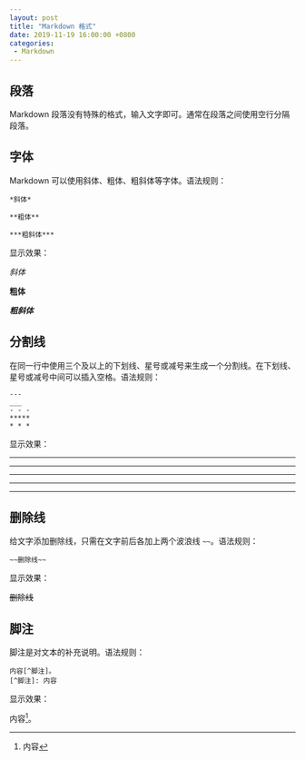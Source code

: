 ```yaml
---
layout: post
title: "Markdown 格式"
date: 2019-11-19 16:00:00 +0800
categories: 
 - Markdown
---
```


## 段落

Markdown 段落没有特殊的格式，输入文字即可。通常在段落之间使用空行分隔段落。

<!-- more -->

## 字体

Markdown 可以使用斜体、粗体、粗斜体等字体。语法规则：
```text
*斜体*

**粗体**

***粗斜体***
```
显示效果：

*斜体*

**粗体**

***粗斜体***

## 分割线

在同一行中使用三个及以上的下划线、星号或减号来生成一个分割线。在下划线、星号或减号中间可以插入空格。语法规则：
```text
---
___
- - -
*****
* * *
```
显示效果：

---
___
- - -
*****
* * *


## 删除线

给文字添加删除线，只需在文字前后各加上两个波浪线 `~~`。语法规则：
```text
~~删除线~~
```
显示效果：

~~删除线~~

## 脚注

脚注是对文本的补充说明。语法规则：
```text
内容[^脚注]。
[^脚注]: 内容
```
显示效果：

内容[^脚注]。
[^脚注]: 内容
